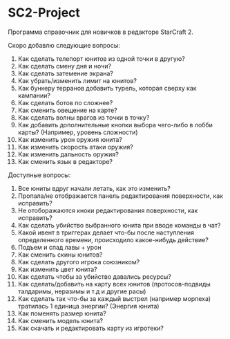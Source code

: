 # SC2-Project
Программа справочник для новичков в редакторе StarCraft 2.

Скоро добавлю следующие вопросы:
1) Как сделать телепорт юнитов из одной точки в другую?
2) Как сделать смену дня и ночи?
3) Как сделать затемение экрана?
4) Как убрать/изменить лимит на юнитов?
5) Как бункеру терранов добавить турель, которая сверху как кампании?
6) Как сделать ботов по сложнее?
7) Как сменить овещение на карте?
8) Как сделать волны врагов из точки в точку?
9) Как добавить дополнительные кнопки выбора чего-либо в лобби карты? (Например, уровень сложности)
10) Как изменить урон оружия юнита?
11) Как изменить скорость атаки оружия?
12) Как изменить дальность оружия?
13) Как сменить язык в редакторе?

Доступные вопросы:
1) Все юниты вдруг начали летать, как это изменить?
2) Пропала/не отображается панель редактирования поверхности, как исправить?
3) Не отоборажаются кноки редактирования поверхности, как исправить?
4) Как сделать убийство выбранного юнита при вводе команды в чат?
5) Какой ивент в триггерах делает что-бы после наступления определенного времени, происходило какое-нибудь действие?
6) Подъем и спад лавы + урон
7) Как сменить скины юнитов?
8) Как сделать другого игрока союзником?
9) Как изменить цвет юнита?
10) Как сделать чтобы за убийство давались ресурсы?
11) Как сделать/добавить на карту всех юнитов (протосов-подвиды талдаримы, неразимы и т.д и другие расы)
12) Как сделать так что-бы за каждый выстрел (например морпеха) тратилась 1 единица энергии? (Энергия юнита)
13) Как поменять размер юнита?
14) Как сменить модель юнита?
15) Как скачать и редактировать карту из игротеки?
